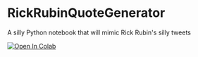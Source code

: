 # RickRubinQuoteGenerator
A silly Python notebook that will mimic Rick Rubin's silly tweets

<a target="_blank" href="https://colab.research.google.com/github/nerdymark/RickRubinQuoteGenerator/blob/main/RickRubinGenerator.ipynb">
  <img src="https://colab.research.google.com/assets/colab-badge.svg" alt="Open In Colab"/>
</a>
